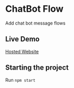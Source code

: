 # ChatBot Flow

Add chat bot message flows

## Live Demo

[Hosted Website](https://master--thriving-bavarois-bfacdd.netlify.app/)

## Starting the project

Run `npm start`
